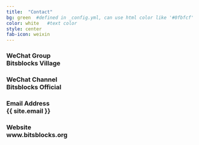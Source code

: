 ```yaml
---
title:  "Contact"
bg: green  #defined in _config.yml, can use html color like '#0fbfcf'
color: white   #text color
style: center
fab-icon: weixin
---
```

<div>
    <h3>WeChat Group<br /><strong>Bitsblocks Village</strong></h3>
    <h3>WeChat Channel<br /><strong>Bitsblocks Official</strong></h3>
    <h3>Email Address<br /><strong>{{ site.email }}</strong></h3>
    <h3>Website<br /><strong>www.bitsblocks.org</strong></h3>
</div>
